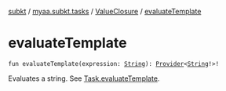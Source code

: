 [subkt](../../index.md) / [myaa.subkt.tasks](../index.md) / [ValueClosure](index.md) / [evaluateTemplate](./evaluate-template.md)

# evaluateTemplate

`fun evaluateTemplate(expression: `[`String`](https://kotlinlang.org/api/latest/jvm/stdlib/kotlin/-string/index.html)`): `[`Provider`](https://docs.gradle.org/current/javadoc/org/gradle/api/provider/Provider.html)`<`[`String`](https://kotlinlang.org/api/latest/jvm/stdlib/kotlin/-string/index.html)`!>!`

Evaluates a string. See [Task.evaluateTemplate](../org.gradle.api.-task/evaluate-template.md).

